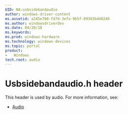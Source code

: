 ```yaml
---
UID: NA:usbsidebandaudio
author: windows-driver-content
ms.assetid: a245e760-fd7d-3efa-9b5f-09303bd40240
ms.author: windowsdriverdev
ms.date: 04/20/18
ms.keywords: 
ms.prod: windows-hardware
ms.technology: windows-devices
ms.topic: portal
product:
-	Windows
tech.root: audio
---
```


# Usbsidebandaudio.h header





This header is used by audio. For more information, see:

- [Audio](../_audio/index.md)
